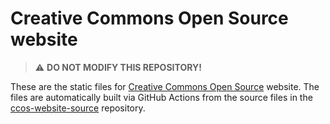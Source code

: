 # Creative Commons Open Source website

> ⚠️ **DO NOT MODIFY THIS REPOSITORY!**

These are the static files for [Creative Commons Open Source][ccos] website.
The files are automatically built via GitHub Actions from the source files in
the [ccos-website-source][src] repository.

[ccos]: https://opensource.creativecommons.org/
[src]: https://github.com/creativecommons/ccos-website-source
